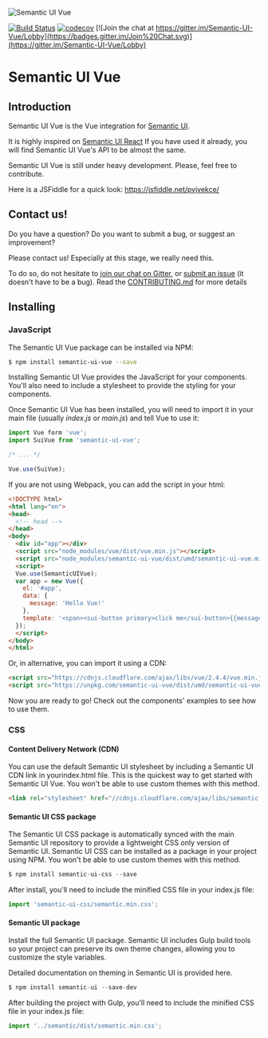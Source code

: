 ![Semantic UI Vue](/static/images/logo.png)

[![Build Status](https://travis-ci.org/Semantic-UI-Vue/Semantic-UI-Vue.svg?branch=master)](https://travis-ci.org/Semantic-UI-Vue/Semantic-UI-Vue)
[![codecov](https://codecov.io/gh/Semantic-UI-Vue/Semantic-UI-Vue/branch/master/graph/badge.svg)](https://codecov.io/gh/Semantic-UI-Vue/Semantic-UI-Vue)
[![Join the chat at https://gitter.im/Semantic-UI-Vue/Lobby](https://badges.gitter.im/Join%20Chat.svg)](https://gitter.im/Semantic-UI-Vue/Lobby)

# Semantic UI Vue

## Introduction

Semantic UI Vue is the Vue integration for [Semantic UI](https://semantic-ui.com/).

It is highly inspired on [Semantic UI React](https://react.semantic-ui.com)
If you have used it already, you will find Semantic UI Vue's API to be almost the same.

Semantic UI Vue is still under heavy development. Please, feel free to contribute.

Here is a JSFiddle for a quick look: https://jsfiddle.net/pvjvekce/

## Contact us!

Do you have a question? Do you want to submit a bug, or suggest an improvement?

Please contact us! Especially at this stage, we really need this.

To do so, do not hesitate to [join our chat on Gitter](https://gitter.im/Semantic-UI-Vue/Lobby), or [submit an issue](https://github.com/Semantic-UI-Vue/Semantic-UI-Vue/issues/new) (it doesn't have to be a bug). Read the [CONTRIBUTING.md](https://github.com/Semantic-UI-Vue/Semantic-UI-Vue/blob/master/CONTRIBUTING.md) for more details

## Installing

### JavaScript

The Semantic UI Vue package can be installed via NPM:

```bash
$ npm install semantic-ui-vue --save
```

Installing Semantic UI Vue provides the JavaScript for your components. You'll also need to include a stylesheet to provide the styling for your components.

Once Semantic UI Vue has been installed, you will need to import it in your main file (usually *index.js* or *main.js*) and tell Vue to use it:

```js
import Vue form 'vue';
import SuiVue from 'semantic-ui-vue';

/* ... */

Vue.use(SuiVue);
```

If you are not using Webpack, you can add the script in your html:

```html
<!DOCTYPE html>
<html lang="en">
<head>
  <!-- head -->
</head>
<body>
  <div id="app"></div>
  <script src="node_modules/vue/dist/vue.min.js"></script>
  <script src="node_modules/semantic-ui-vue/dist/umd/semantic-ui-vue.min.js"></script>
  <script>
  Vue.use(SemanticUIVue);
  var app = new Vue({
    el: '#app',
    data: {
      message: 'Hello Vue!'
    },
    template: '<span><sui-button primary>click me</sui-button>{{message}}</span>'
  });
  </script>
</body>
</html>
```

Or, in alternative, you can import it using a CDN:

```html
<script src="https://cdnjs.cloudflare.com/ajax/libs/vue/2.4.4/vue.min.js"></script>
<script src="https://unpkg.com/semantic-ui-vue/dist/umd/semantic-ui-vue.min.js"></script>
```

Now you are ready to go! Check out the components' examples to see how to use them.

### CSS

#### Content Delivery Network (CDN)

You can use the default Semantic UI stylesheet by including a Semantic UI CDN link in yourindex.html file.
This is the quickest way to get started with Semantic UI Vue. You won't be able to use custom themes with this method.

```html
<link rel="stylesheet" href="//cdnjs.cloudflare.com/ajax/libs/semantic-ui/2.2.12/semantic.min.css"></link>
```

#### Semantic UI CSS package

The Semantic UI CSS package is automatically synced with the main Semantic UI repository to provide a lightweight CSS only version of Semantic UI.
Semantic UI CSS can be installed as a package in your project using NPM. You won't be able to use custom themes with this method.

```js
$ npm install semantic-ui-css --save
```

After install, you'll need to include the minified CSS file in your index.js file:

```js
import 'semantic-ui-css/semantic.min.css';
```

#### Semantic UI package

Install the full Semantic UI package.
Semantic UI includes Gulp build tools so your project can preserve its own theme changes, allowing you to customize the style variables.

Detailed documentation on theming in Semantic UI is provided here.

```js
$ npm install semantic-ui --save-dev
```

After building the project with Gulp, you'll need to include the minified CSS file in your index.js file:

```js
import '../semantic/dist/semantic.min.css';
```
